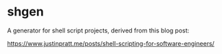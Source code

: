 # shgen

A generator for shell script projects, derived from this blog post:

https://www.justinpratt.me/posts/shell-scripting-for-software-engineers/
